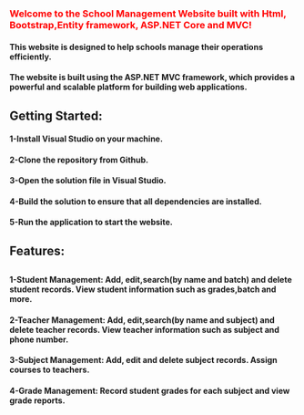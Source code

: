 <h3 style="color:red">Welcome to the School Management Website built with Html, Bootstrap,Entity framework, ASP.NET Core and MVC!</h3>
<h4>This website is designed to help schools manage their operations efficiently.</h4>
<h4>The website is built using the ASP.NET MVC framework, which provides a powerful and scalable platform for building web applications.</h4>

<h2>Getting Started:</h2>
<h4> 1-Install Visual Studio on your machine.</h4>
<h4> 2-Clone the repository from Github.</h4>
<h4> 3-Open the solution file in Visual Studio.</h4>
<h4> 4-Build the solution to ensure that all dependencies are installed.</h4>
<h4> 5-Run the application to start the website.<h4>

<h2>Features:<h2>
<h4>1-Student Management: Add, edit,search(by name and batch) and delete student records. View student information such as 
 grades,batch and more.</h4>
<h4>2-Teacher Management: Add, edit,search(by name and subject) and delete teacher records. View teacher information such as subject and 
 phone number.</h4>
<h4>3-Subject Management: Add, edit and delete subject records. Assign courses to teachers.</h4>
<h4>4-Grade Management: Record student grades for each subject and view grade reports.</h4>
